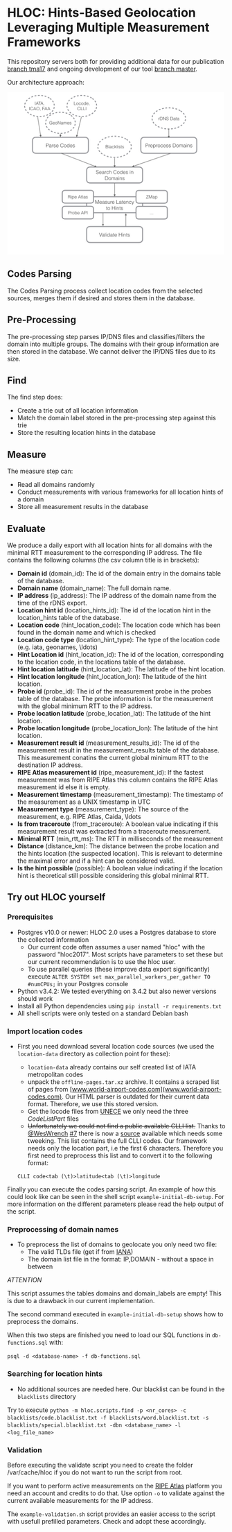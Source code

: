 # HLOC: Hints-Based Geolocation Leveraging Multiple Measurement Frameworks

This repository servers both for providing additional data for our publication [branch tma17](https://github.com/tumi8/hloc/tree/tma17) and ongoing development of our tool [branch master](https://github.com/tumi8/hloc).

Our architecture approach:

<img src="images/schema.jpg" alt="Drawing" width=500 />

## Codes Parsing

The Codes Parsing process collect location codes from the selected sources, merges them if desired and stores them in the database.

## Pre-Processing

The pre-processing step parses IP/DNS files and classifies/filters the domain into multiple groups. The domains with their group information are then stored in the database.
We cannot deliver the IP/DNS files due to its size.

## Find

The find step does:

* Create a trie out of all location information
* Match the domain label stored in the pre-processing step against this trie
* Store the resulting location hints in the database

## Measure

The measure step can:

* Read all domains randomly
* Conduct measurements with various frameworks for all location hints of a domain
* Store all measurement results in the database

## Evaluate

We produce a daily export with all location hints for all domains with the minimal RTT measurement to the corresponding IP address.
The file contains the following columns (the csv column title is in brackets):

* **Domain id** (domain\_id): The id of the domain entry in the domains table of the database.
* **Domain name** (domain\_name): The full domain name.
* **IP address** (ip\_address): The IP address of the domain name from the time of the rDNS export.
* **Location hint id** (location\_hints\_id): The id of the location hint in the location\_hints table of the database.
* **Location code** (hint\_location\_code): The location code which has been found in the domain name and which is checked
* **Location code type** (location\_hint\_type): The type of the location code (e.g. iata, geonames, \ldots)
* **Hint Location id** (hint\_location\_id): The id of the location, corresponding to the location code, in the locations table of the database.
* **Hint location latitude** (hint\_location\_lat): The latitude of the hint location.
* **Hint location longitude** (hint\_location\_lon): The latitude of the hint location.
* **Probe id** (probe\_id): The id of the measurement probe in the probes table of the database. The probe information is for the measurement with the global minimum RTT to the IP address.
* **Probe location latitude** (probe\_location\_lat): The latitude of the hint location.
* **Probe location longitude** (probe\_location\_lon): The latitude of the hint location.
* **Measurement result id** (measurement\_results\_id): The id of the measurement result in the measurement\_results table of the database. This measurement conatins the current global minimum RTT to the destination IP address.
* **RIPE Atlas measurement id** (ripe\_measurement\_id): If the fastest measurement was from RIPE Atlas this column contains the RIPE Atlas measurement id else it is empty.
* **Measurement timestamp** (measurement\_timestamp): The timestamp of the measurement as a UNIX timestamp in UTC
* **Measurement type** (measurement\_type): The source of the measurement, e.g. RIPE Atlas, Caida, \ldots
* **Is from traceroute** (from\_traceroute): A boolean value indicating if this measurement result was extracted from a traceroute measurement.
* **Minimal RTT** (min\_rtt\_ms): The RTT in milliseconds of the measurement
* **Distance** (distance\_km): The distance between the probe location and the hints location (the suspected location). This is relevant to determine the maximal error and if a hint can be considered valid.
* **Is the hint possible** (possible): A boolean value indicating if the location hint is theoretical still possible considering this global minimal RTT.

## Try out HLOC yourself

### Prerequisites

- Postgres v10.0 or newer: HLOC 2.0 uses a Postgres database to store the collected information
    - Our current code often assumes a user named "hloc" with the password "hloc2017". Most scripts have parameters to set these but our current recommendation is to use the hloc user.
    - To use parallel queries (these improve data export significantly) execute `ALTER SYSTEM set max_parallel_workers_per_gather TO #numCPUs;` in your Postgres console
- Python v3.4.2: We tested everything on 3.4.2 but also newer versions should work
- Install all Python dependencies using `pip install -r requirements.txt`
- All shell scripts were only tested on a standard Debian bash

### Import location codes

- First you need download several location code sources (we used the `location-data` directory as collection point for these):
    - `location-data` already contains our self created list of IATA metropolitan codes
    - unpack the `offline-pages.tar.xz` archive. It contains a scraped list of pages from [www.world-airport-codes.com](www.world-airport-codes.com).
    Our HTML parser is outdated for their current data format. Therefore, we use this stored version.
    - Get the locode files from [UNECE](https://www.unece.org/cefact/codesfortrade/codes_index.html) we only need the three *CodeListPart* files
    - ~~Unfortunately we could not find a public available CLLI list.~~ Thanks to [@WesWrench](https://github.com/WesWrench) [#7](https://github.com/tumi8/hloc/issues/7) there is now a [source](http://wedophones.com/Manuals/TelcoData/clli-lat-lon.txt) available which needs some tweeking. This list contains the full CLLI codes. Our framework needs only the location part, i.e the first 6 characters. Therefore you first need to preprocess this list and to convert it to the following format:

    ```
    CLLI code<tab (\t)>latitude<tab (\t)>longitude
    ```

Finally you can execute the codes parsing script. An example of how this could look like can be seen in the shell script `example-initial-db-setup`.
For more information on the different parameters please read the help output of the script.

### Preprocessing of domain names

- To preprocess the list of domains to geolocate you only need two file:
    - The valid TLDs file (get if from [IANA](http://data.iana.org/TLD/tlds-alpha-by-domain.txt))
    - The domain list file in the format:
    IP,DOMAIN - without a space in between

*ATTENTION*

This script assumes the tables domains and domain_labels are empty!
This is due to a drawback in our current implementation.

The second command executed in `example-initial-db-setup` shows how to preprocess the domains.

When this two steps are finished you need to load our SQL functions in `db-functions.sql` with:

`psql -d <database-name> -f db-functions.sql`

### Searching for location hints

- No additional sources are needed here. Our blacklist can be found in the `blacklists` directory

Try to execute `python -m hloc.scripts.find -p <nr_cores> -c blacklists/code.blacklist.txt -f blacklists/word.blacklist.txt -s blacklists/special.blacklist.txt -dbn <database_name> -l <log_file_name>`

### Validation

Before executing the validate script you need to create the folder /var/cache/hloc if you do not want to run the script from root.

If you want to perform active measurements on the [RIPE Atlas](https://atlas.ripe.net) platform you need an account and credits to do that.
Use option `-o` to validate against the current available measurements for the IP address.

The `example-validation.sh` script provides an easier access to the script with usefull prefilled parameters.
Check and adopt these accordingly.
